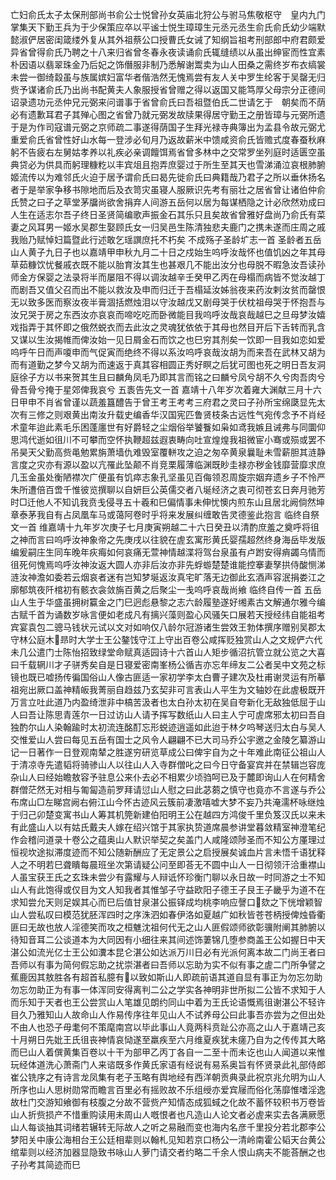 <!-- { "loadSidebar": true } -->
亡妇俞氏太子太保刑部尚书俞公士悦曾孙女英庙北狩公与驸马焦敬枢守　皇内九门掌集天下勤王兵为于少保策应卒以平谧士悦生璋璋生元丞元丞生俞氏俞氏幼少端默懿淑俨居密闺箴缕外复从其外祖蔡公口授曹氏女诫了知纲旨祖考刑部郎中府君颇爱异省曾得俞氏乃聘之十八来归省曾冬春永夜读诵俞氏辄缝绩以从虽出绅宦而性宜素朴因语以翡翠珠金乃后妃之饰僭服非制乃悉解谢鬻卖为山人田桑之需终岁布衣缟裳未尝一御绮縠虽与族属嫔妇富华者偕浩然无愧焉尝有友人关中罗生纶客于吴罄无归赀予谋诸俞氏乃出尚书配黄夫人象服授省曾赠之得以返国又能笃厚父母宗分正德间　诏录遗功元丞仲兄元弼来问谱事于省曾俞氏曰吾祖暨伯氏二世请乞于　朝矣而不荫必有遗歉耳君子其殚心图之省曾乃就元弼发故牍果得居守勤王之册皆璋与元弼所遗于是为作司寇谱元弼之京师疏二事遂得荫国子生拜光禄寺典簿出为孟县令故元弼尤重爱俞氏省曾性好山水每一登涉必旬月乃返故薪米中馈咸资俞氏皆赡式度春蚕秋麻躬不告疲右左舅姑孝养以礼疾必亲调饘饵焉省曾多林中之交常罗坐列庭时适匮空虽典贷必为供具而躬理糠籺以丰宾俎且抱弄庶婴过于所生至其天也雪涕涌泣哀根肺腑姬流传以为难邻氏火迫于居予谓俞氏曰曷先徙俞氏曰典籍哉乃君子之所以垂休扬名者于是举家争移书隙地而后及衣笥灾虽寝人服厥识先考有丽壮之居省曾让诸伯仲俞氏赞之曰子之草堂茅牖尚欲舍捐弃人间游五岳何以居为每谋栖隐之计必欣然劝成曰人生在适志尔吾子终日圣贤简编歌声振金石其乐只且矣故省曾雅好盘尚乃俞氏有菜妻之风耳男一姬水吴郡生娶顾氏女一归吴邑生陈清独悲夫鹿门之携未遂而庄周之戚我贻乃赋悼妇篇暨此行述敢乞瑶譔庶托不朽矣
不成殇子圣龄圹志一首
圣龄者五岳山人黄子九日子也以嘉靖甲申秋九月二十日之戍始生呜呼汝哉怀也值饥凶之年其母草茹糠饮忧餐戚衣既不能以胎育汝其生也甚艰几不能出汝分也母脱不暇急汝吾读孙师金方保婴之法录将半而屡阻不得以调汝越辛壬癸甲乙丙在母榻而病皆不觉汝越丁而剧吾又值父召而出不能以救汝及申而归迁于吾榻延汝姊翁夜来药汝剌汝贫而罄恨无以致多医而察汝夜半膏涸括燃烛泪以守汝越戊又剧母哭于伏枕祖母哭于怀抱吾与汝兄哭于房之东西汝亦哀哀而啼吃吃而卧微能目我呜呼汝哉哀哉越巳之旦母梦汝嬉戏指弄于其怀即之俄然蜕衣而去此汝之灵魂犹依依于其母也然目开后下舌转而乳含又谋以生汝揭帷而俾汝始一见日屑金石而饮之也巳穷其剂矣一饮即一目我如恋如爱呜呼午日而声嗄申而气促寅而绝终不得以系汝呜呼哀哉汝胡为而来吾在武林又胡为而有道勤之梦今又胡为而速返于真其容相圆正秀好瞑之后犹可图也死之明日吾友洞庭徐子方以书来贺其生且曰麟角凤毛乃即其言而铭之曰麟兮凤兮胡不久兮肉吾肉兮骨吾骨兮掩于星郊俾我哀兮
五袠告先文一首
嘉靖十八年岁次着雍大渊献三月十六日甲申不肖省曾谨以蔬羞簋醴告于曾王考王考考三府君之灵曰子孙所宝绵瓞显先太次有三修之则艰黄出南汝升载史编香华汉国宪匹鲁贤枝条古远性气宛传念予不肖经术童年迨此素毛乐困蓬廛世有好爵轻之尘烟俗举饕餮如枭如鸢我嫉且诫弗与同圜仰思鸿代逝如徂川不可攀而空怀执鞭超兹遐衷畴向吐宣煌煌我祖微宦小骞或殒或罢不吊昊天父勤高赀黾勉累旃萧墙仇难毁室覆軿攻之迫之匆卒黄泉曩耻未雪薪胆其涟静言度之灾亦有源以盈以亢罹此坠颠不肖竞栗履薄临渊既眇圭禄亦秽金钱靡营靡求庶几玉金虽处衡陋襟次广便虽有饥瘁志象孔坚虽见百侮领忍周旋宗姻弃遗乡子不怜严朱所遭倍百啻千惟彼览撰聊以自妍巨公英儒交者八埏经济之衷可彻苍玄日奔月驰芳时□迁他人不知讥我贲戋侵寻五十羲和巳偏情事未伸忧懊内煎东山且居北阙倘然坤章泰茅我自有占凤凰车马或蔼阿卷时乎将来发展纠缠敢告灵德鉴此抱言
临终自祭文一首
维嘉靖十九年岁次庚子七月庚寅朔越二十六日癸丑以清酌庶羞之奠呼将徂之神而言曰呜呼汝神象帝之先庚戌以往貌在虗玄寓形黄氏婴孺超然终身海岳毕发版编爰嗣庄生同车晚年疢痗如何哀痛无萱神情越渫将驾台泉虽有卢跗安得痟蠲乌情而徂死何愧焉呜呼汝神汝返大圆人亦非后汝亦非先蜉蝣楚楚谁能控搴妻孥拱侍酸恻涕涟汝神澹如委若云烟哀者迷有岂知梦埏返汝真宅旷落无边御此玄酒声容泯捐娄江之廓郁筑夜阡棺初有骸衣衾敛旃百黄之后聚尘一戋呜呼哀哉尚飨
临终自传一首
五岳山人生于华盛虽拥树籯金之门巳迥彪悬黎之志六龄履塾遂好缃素古文解通尔雅今编古赋千首为诵数岁咏言便如老成凡有摛兴藻则盈心风骚矢口展若天授经纬自能祖考宾宴袁包二骢马钱状元试以文对如响仅八龄尔冠游诸生尝效王勃体撰序赠别吴郡太守林公庭木&#63140;昻时大学士王公鏊饯守江上守出百卷公咸挥贬独赏山人之文规俨六代未几公遣门士陈怡招致绿堂命赋真适园诗十六首山人矩步循沼抗管立就公览之大喜曰千载辋川才子骈秀矣自是日寝爱密南峯杨公循吉亦忘年缔友二公者吴中文苑之标镜也既已嘘扬传徧国俗山人像古匪适一家初学李太白曹子建次及杜甫谢灵运有所摹祖宛出厥口盖神精皈我菁丽自趋兹乃玄契非可言表山人平生为文轴妙在此虗极既开万言立吐此道乃内盈绮泄非中槁苦汲者也太白孙太初在吴自夸新化无敌独低屈于山人曰吾让陈思青莲尔一日过访山人请予挥写数纸山人曰主人宁可虗席邪太初曰吾自独酌尔山人染翰踰时太初流连酩酊忘形蜕迹逍遥如此迨于林夕呜琴送归太白与吴人交惟爱山人尝曰每见五岳有国士之风令人翩翩不已大司马乔公宇邀之金陵乞纂游山记一日著作一日登观南辇之胜遂穷研览草成公曰俾宇自为之十年难此南征公祖山人于清凉寺先遣韬将骑骖山人以往山人入寺群僧叱之曰今日守备宴宾并在禁辑岂容庞杂山人曰经始瞻敖容予驻息公来仆去必不相累少顷驺呵已及于麓即询山人在何精舍群僧茫然无对相与匍匐造前罗拜请愆山人慰之曰此苾蒭之慎守也竟亦不言遂与乔公布席山□左睇宫阙右俯江山今怀古迹风云簇前凄激嘻嘘大梦不妄乃共淹濡杯咏继烛于归己卯楚变寓书山人筹其机筦新建伯阳明王公在越四方鸿俊千里负笈汉氏以来未有此盛山人以有姑氏戴夫人嫁在绍兴馆于其家执贽道席晨参讲堂暮敛精室神澄笔纪作会稽问道录十卷公之蕴奥山人默识举契之矣盖门人咸隆颂陟圣而不知公方厪理过恒视坎途拟滞度迹而不知公随新酬应了无定景公之启授展矣诚血片言未悟千语犹释人之不明若巳聋瞶每晨班坐次第请疑公问至即荅无不圆中山人一日彻领汗洽重襟山人虽宝获王氏之玄珠未尝少有露耀与人辩诋怀珍衡门聊以永日故一时同游之士不知山人有此饱得或仅目为文人知我者其惟邹子守益欧阳子德王子艮王子畿乎为道不在求知尝允天则足娱其心而巳后值甘泉湛公振铎成均桃李响应謦口&#63140;欬之下恍增颖智山人尝私叹曰模范犹胚浑四时之序洙泗如春伊洛如夏越广如秋皆苍苍柄授俾烛昏衢匪曰无故也放人淫德笑而攻之桓魋沈祖何代无之山人匪假颂师欲彰骥附阐其肺腑以待知音耳二公谈道本为大同因有小细往来其间述饰萋锦几堕参商盖王公如握日中天湛公如流光亿士王公如瀵本昆仑湛公如达派万川日必有光派何离本故二门尚王者曰吾师以有事为简何假忘助之扰崇湛者曰吾师以忘助为实不似有事之虗二门所争譬之蕉鹿因其敖胜各有超首私臆有&#63112;以致如斯山人即疏前语其道自显有事正为勿忘勿助勿忘勿助正为有事一体浑同安得离判二公之学实各神明非世所拟二公皆不求知于人而乐知于天者也王公尝赏山人笔雄见朗约同山中着为王氏论语慨焉徂谢湛公不轻许目久乃雅知山人故命山人作易传序往年见山人不试养母公曰此事吾亦尝为之但出处不由人也恐子毋耄何不策麾南宫以毕此事山人竟两科贲趾公亦高之山人于嘉靖己亥十月朔日先妣王氏徂丧神情哀恸遂至羸疾至六月维夏疾犹未瘥乃自为之传传其大略而巳山人着僎黄集百卷以十干为部甲乙丙丁各自一二至十而未讫也山人闻道以来惟玩经体道洗心萧斋门人来谘既多作黄氏家语有经说有易系奥旨有怀贤录此礼部侍郎崔公铣序之有诗言龙凤集有老子玉略有舆地经有西洋朝贡典录此祝京兆允明为山人所序也山人思树勋常而瞻言百里必有摇败故不乐组绶亦爱宾屦而俗化荡靡惟嗜淫逸故杜门交游知飨御有枝腹之分故不营赀产知情态成狐蜮之化故不蓄怀较积书万卷皆山人折赀损产不惜重购读用未周山人嘅恨者也凡造山人论文者必虗来实去各满厥愿山人每谈抽其词绪若辗转无际故人之听之易融而变也海内名彦千里投分若北郡李公梦阳关中康公海相台王公廷相辈则以翰札见知若京口杨公一清岭南霍公韬天台黄公绾辈则以经济加器显隐致书咏山人萝门请交者约略二千余人恨山病夫不能荅酬之也子孙考其简迹而巳
